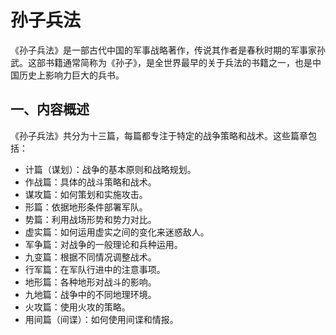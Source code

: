 # 孙子兵法

《孙子兵法》是一部古代中国的军事战略著作，传说其作者是春秋时期的军事家孙武。这部书籍通常简称为《孙子》，是全世界最早的关于兵法的书籍之一，也是中国历史上影响力巨大的兵书。

## 一、内容概述

《孙子兵法》共分为十三篇，每篇都专注于特定的战争策略和战术。这些篇章包括：

- 计篇（谋划）：战争的基本原则和战略规划。
- 作战篇：具体的战斗策略和战术。
- 谋攻篇：如何策划和实施攻击。
- 形篇：依据地形条件部署军队。
- 势篇：利用战场形势和势力对比。
- 虚实篇：如何运用虚实之间的变化来迷惑敌人。
- 军争篇：对战争的一般理论和兵种运用。
- 九变篇：根据不同情况调整战术。
- 行军篇：在军队行进中的注意事项。
- 地形篇：各种地形对战斗的影响。
- 九地篇：战争中的不同地理环境。
- 火攻篇：使用火攻的策略。
- 用间篇（间谍）：如何使用间谍和情报。
